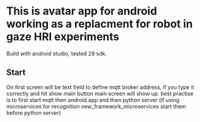 # This is avatar app for android working as a replacment for robot in gaze HRI experiments
Build with android studio, tested 29 sdk.

## Start 
On first screen will be text field to define mqtt broker address, if you type it correctly and hit show main button main screen will show up.
best practise is to first start mqtt then android app and then python server (if using microservices for recognition new_framework_microservices start them before python server)  